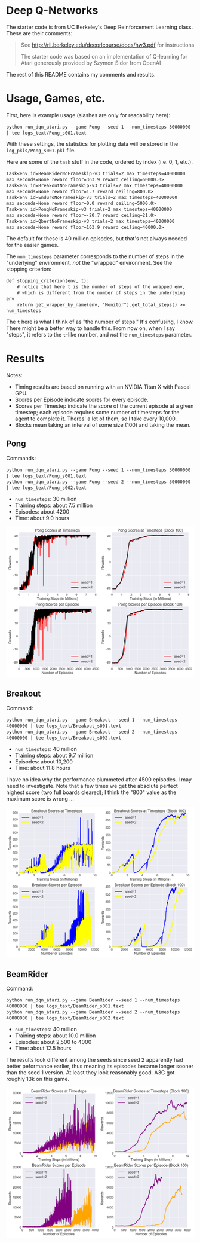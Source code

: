 # Deep Q-Networks

The starter code is from UC Berkeley's Deep Reinforcement Learning class.  These
are their comments:

> See http://rll.berkeley.edu/deeprlcourse/docs/hw3.pdf for instructions
> 
> The starter code was based on an implementation of Q-learning for Atari
> generously provided by Szymon Sidor from OpenAI

The rest of this README contains my comments and results. 

# Usage, Games, etc.

First, here is example usage (slashes are only for readability here):

```
python run_dqn_atari.py --game Pong --seed 1 --num_timesteps 30000000 | tee logs_text/Pong_s001.text
```

With these settings, the statistics for plotting data will be stored in the
`log_pkls/Pong_s001.pkl` file.

Here are some of the `task` stuff in the code, ordered by index (i.e. 0, 1,
etc.).

```
Task<env_id=BeamRiderNoFrameskip-v3 trials=2 max_timesteps=40000000 max_seconds=None reward_floor=363.9 reward_ceiling=60000.0>
Task<env_id=BreakoutNoFrameskip-v3 trials=2 max_timesteps=40000000 max_seconds=None reward_floor=1.7 reward_ceiling=800.0>
Task<env_id=EnduroNoFrameskip-v3 trials=2 max_timesteps=40000000 max_seconds=None reward_floor=0.0 reward_ceiling=5000.0>
Task<env_id=PongNoFrameskip-v3 trials=2 max_timesteps=40000000 max_seconds=None reward_floor=-20.7 reward_ceiling=21.0>
Task<env_id=QbertNoFrameskip-v3 trials=2 max_timesteps=40000000 max_seconds=None reward_floor=163.9 reward_ceiling=40000.0>
```

The default for these is 40 million episodes, but that's not always needed for
the easier games.

The `num_timesteps` parameter corresponds to the number of steps in the
"underlying" environment, *not* the "wrapped" environment. See the stopping
criterion:

```
def stopping_criterion(env, t):
    # notice that here t is the number of steps of the wrapped env,
    # which is different from the number of steps in the underlying env
    return get_wrapper_by_name(env, "Monitor").get_total_steps() >= num_timesteps
```

The `t` here is what I think of as "the number of steps." It's confusing, I
know. There might be a better way to handle this. From now on, when I say
"steps", it refers to the `t`-like number, and *not* the `num_timesteps`
parameter.

# Results

Notes:

- Timing results are based on running with an NVIDIA Titan X with Pascal GPU.
- Scores per Episode indicate scores for every episode.
- Scores per Timestep indicate the score of the current episode at a given
  timestep; each episode requires some number of timesteps for the agent to
  complete it. Theres' a lot of them, so I take every 10,000.
- Blocks mean taking an interval of some size (100) and taking the mean.

## Pong

Commands:

```
python run_dqn_atari.py --game Pong --seed 1 --num_timesteps 30000000 | tee logs_text/Pong_s001.text
python run_dqn_atari.py --game Pong --seed 2 --num_timesteps 30000000 | tee logs_text/Pong_s002.text
```

- `num_timesteps`: 30 million
- Training steps: about 7.5 million
- Episodes: about 4200
- Time: about 9.0 hours

![pong](figures/Pong.png?raw=true)

## Breakout

Command:

```
python run_dqn_atari.py --game Breakout --seed 1 --num_timesteps 40000000 | tee logs_text/Breakout_s001.text
python run_dqn_atari.py --game Breakout --seed 2 --num_timesteps 40000000 | tee logs_text/Breakout_s002.text
```

- `num_timesteps`: 40 million
- Training steps: about 9.7 million
- Episodes: about 10,200
- Time: about 11.8 hours

I have no idea why the performance plummeted after 4500 episodes. I may need to
investigate. Note that a few times we get the absolute perfect highest score
(two full boards cleared); I think the "800" value as the maximum score is wrong
...

![breakout](figures/Breakout.png?raw=true)

## BeamRider


Command:

```
python run_dqn_atari.py --game BeamRider --seed 1 --num_timesteps 40000000 | tee logs_text/BeamRider_s001.text
python run_dqn_atari.py --game BeamRider --seed 2 --num_timesteps 40000000 | tee logs_text/BeamRider_s002.text
```

- `num_timesteps`: 40 million
- Training steps: about 10.0 million
- Episodes: about 2,500 to 4000
- Time: about 12.5 hours

The results look different among the seeds since seed 2 apparently had better
peformance earlier, thus meaning its episodes became longer sooner than the seed
1 version. At least they look reasonably good. A3C got roughly 13k on this game.

![beamrider](figures/BeamRider.png?raw=true)
